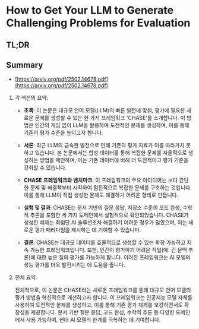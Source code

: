 # How to Get Your LLM to Generate Challenging Problems for Evaluation
## TL;DR
## Summary
- [https://arxiv.org/pdf/2502.14678.pdf](https://arxiv.org/pdf/2502.14678.pdf)

1. 각 섹션의 요약:

   - **초록**: 이 논문은 대규모 언어 모델(LLM)의 빠른 발전에 맞춰, 평가에 필요한 새로운 문제를 생성할 수 있는 한 가지 프레임워크 'CHASE'를 소개합니다. 이 방법은 인간의 개입 없이 LLM을 활용하여 도전적인 문제를 생성하며, 이를 통해 기존의 평가 수준을 높이고자 합니다.

   - **서론**: 최근 LLM의 급속한 발전으로 인해 기존의 평가 자료가 이를 따라가지 못하고 있습니다. 본 논문에서는 합성 데이터를 통해 복잡한 문제를 자율적으로 생성하는 방법을 제안하며, 이는 기존 데이터에 비해 더 도전적이고 평가 기준을 강화할 수 있습니다.

   - **CHASE 프레임워크와 벤치마크**: 이 프레임워크의 주요 아이디어는 보다 간단한 문제 및 해결책부터 시작하여 점진적으로 복잡한 문제를 구축하는 것입니다. 이를 통해 LLM이 직접 생성한 문제도 해결하기 어려운 형태로 만듭니다.

   - **실험 및 결과**: CHASE는 문서 기반의 질문 응답, 저장소 수준의 코드 완성, 수학적 추론을 포함한 세 가지 도메인에서 실험적으로 확인되었습니다. CHASE가 생성한 예제는 최첨단 AI 솔루션조차 해결하기 어려운 경우가 많았으며, 이는 새로운 평가 패러다임을 제시하는 데 기여할 수 있습니다.

   - **결론**: CHASE는 대규모 데이터를 효율적으로 생성할 수 있는 확장 가능하고 지속 가능한 프레임워크입니다. 또한, 인간이 평가하기 어려운 작업(예: 긴 문맥 추론)에 대한 높은 질의 평가를 가능하게 합니다. 이러한 프레임워크는 AI 모델의 성능 평가를 더욱 발전시키는 데 도움을 줍니다.

2. 전체 요약:

   전체적으로, 이 논문은 CHASE라는 새로운 프레임워크를 통해 대규모 언어 모델의 평가 방법을 혁신적으로 개선하고자 합니다. 이 프레임워크는 인공지능 모델 자체를 사용하여 도전적인 문제를 생성하고, 이를 통해 기존 평가 체계를 보강하면서도 확장성을 제공합니다. 문서 기반 질문 응답, 코드 완성, 수학적 추론 등 다양한 도메인에서 사용 가능하며, 현대 AI 모델의 한계를 극복하는 데 기여합니다.